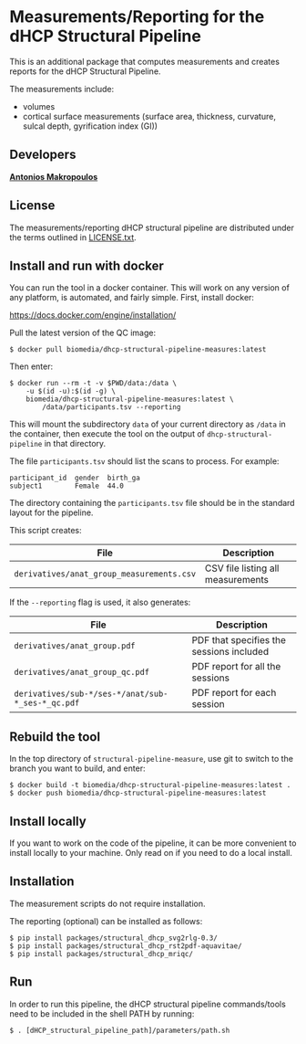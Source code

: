 # Measurements/Reporting for the dHCP Structural Pipeline

This is an additional package that computes measurements and creates reports
for the dHCP Structural Pipeline.

The measurements include:

* volumes
* cortical surface measurements (surface area, thickness, curvature, sulcal
  depth, gyrification index (GI))

## Developers

[**Antonios Makropoulos**](http://antoniosmakropoulos.com)

## License

The measurements/reporting dHCP structural pipeline are distributed under
the terms outlined in [LICENSE.txt](LICENSE.txt).

## Install and run with docker

You can run the tool in a docker container. This will work on any version
of any platform, is automated, and fairly simple. First, install docker:

https://docs.docker.com/engine/installation/

Pull the latest version of the QC image:

```
$ docker pull biomedia/dhcp-structural-pipeline-measures:latest
```

Then enter:

```
$ docker run --rm -t -v $PWD/data:/data \
    -u $(id -u):$(id -g) \
    biomedia/dhcp-structural-pipeline-measures:latest \
        /data/participants.tsv --reporting
```

This will mount the subdirectory `data` of
your current directory as `/data` in the container, then execute the tool
on the output of `dhcp-structural-pipeline` in that directory. 

The file `participants.tsv` should list the scans to process. For example:

```
participant_id  gender  birth_ga
subject1        Female  44.0
```

The directory containing the `participants.tsv` file should be in the standard
layout for the pipeline. 

This script creates:

File | Description
| -------------  | ------------- |
`derivatives/anat_group_measurements.csv` | CSV file listing all measurements

If the `--reporting` flag is used, it also generates:

File | Description
| -------------  | ------------- |
`derivatives/anat_group.pdf` | PDF that specifies the sessions included
`derivatives/anat_group_qc.pdf` | PDF report for all the sessions
`derivatives/sub-*/ses-*/anat/sub-*_ses-*_qc.pdf` | PDF report for each session

## Rebuild the tool

In the top directory of `structural-pipeline-measure`, use git to 
switch to the branch you want to build, and enter:

```
$ docker build -t biomedia/dhcp-structural-pipeline-measures:latest .
$ docker push biomedia/dhcp-structural-pipeline-measures:latest
```

## Install locally

If you want to work on the code of the pipeline, it can be more convenient to
install locally to your machine. Only read on if you need to do a local
install. 

## Installation

The measurement scripts do not require installation.

The reporting (optional) can be installed as follows:

```
$ pip install packages/structural_dhcp_svg2rlg-0.3/
$ pip install packages/structural_dhcp_rst2pdf-aquavitae/
$ pip install packages/structural_dhcp_mriqc/
```

## Run

In order to run this pipeline, the dHCP structural pipeline commands/tools
need to be included in the shell PATH by running:

```
$ . [dHCP_structural_pipeline_path]/parameters/path.sh
```

